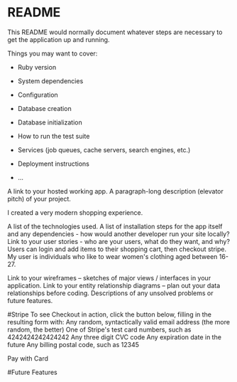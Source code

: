 # README

This README would normally document whatever steps are necessary to get the
application up and running.

Things you may want to cover:

* Ruby version

* System dependencies

* Configuration

* Database creation

* Database initialization

* How to run the test suite

* Services (job queues, cache servers, search engines, etc.)

* Deployment instructions

* ...


A link to your hosted working app.
A paragraph-long description (elevator pitch) of your project.

I created a very modern shopping experience.

A list of the technologies used.
A list of installation steps for the app itself and any dependencies - how would another developer run your site locally?
Link to your user stories - who are your users, what do they want, and why?
Users can login and add items to their shopping cart, then checkout stripe.
My user is individuals who like to wear women's clothing aged between 16-27.

Link to your wireframes – sketches of major views / interfaces in your application.
Link to your entity relationship diagrams – plan out your data relationships before coding.
Descriptions of any unsolved problems or future features.


#Stripe
To see Checkout in action, click the button below, filling in the resulting form with:
Any random, syntactically valid email address (the more random, the better)
One of Stripe's test card numbers, such as 4242424242424242
Any three digit CVC code
Any expiration date in the future
Any billing postal code, such as 12345

Pay with Card

#Future Features
